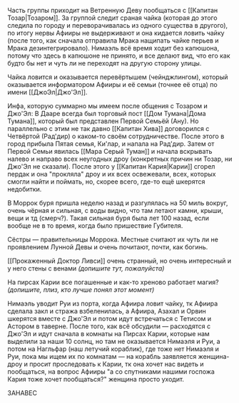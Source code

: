 Часть группы приходит на Ветренную Деву пообщаться с [[Капитан Тозар|Тозаром]]. За группой следит сраная чайка (которая до этого следила по городу и переворачивалась из одного существа в другого), по итогу нервы Афииры не выдерживают и она кидается ловить чайку (после того, как сначала отправила Мрака нащипать чайке перьев и Мрака дезинтегрировало). Нимаэль всё время ходит без капюшона, потому что здесь в капюшоне не принято, и все делают вид, что его как будто бы нет и чуть ли не переходят на другую сторону улицы.

Чайка ловится и оказывается перевёртышем (чейнджлингом), который оказывается информатором Афииры и её семьи (точнее её отца) по имени [[ДжоЭл|Джо'Эл]].

Инфа, которую суммарно мы имеем после общения с Тозаром и Джо'Эл: В Дааре всегда был торговый пост [[Дом Тумана|Дома Тумана]], который был представлен Первой Семьёй (Ану). Но параллельно с этим не так давно [[Капитан Хива]] договорился с Четвёртой (Рад'дир) о каком-то своём сотрудничестве. После этого в город прибыла Пятая семья, Ки'лар, и напала на Рад'дир. Затем от Первой Семьи явилась [[Мара Серый Туман]] и начала вскрывать налево и направо всех неугодных дроу (конкретных причин ни Тозар, ни Джо'Эл не сказали). После этого у [[Капитан Кария|Карии]] сгорел пердак и она "прокляла" дроу и их всех освежевали, всех, которых смогли найти и поймать, но, скорее всего, где-то ещё шкерятся недобитки.

В Моррок буря пришла неделю назад и разгулялась на 50 миль вокруг, очень чёрная и сильная, с воды видно, что там летают камни, крыши, вещи и тд (смерч?). Такая сильная буря была лет 100 назад, если вообще не в то время, когда было пришествие Губителя. 

Сёстры — правительницы Моррока. Местные считают их чуть ли не проявлением Лунной Девы и очень почитают, почти, как богинь.

[[Прокаженный Доктор Ливси]] очень странный, но очень интересный и у него стены с венами *(допишите тут, пожалуйста)*


На пирсах Карии все погашенные и как-то хреново работает магия? *(допишите, плиз, кто лучше понял этот момент)* 

Нимаэль уводит Руи из порта, когда Афиира ловит чайку, тк Афиира сделала закл и стража взбеленилась, а Афиира, Азахал и Орвин шкерятся вместе с Джо'Эл и потом идут встречаться с Тетисом и Астором в таверне. После того, как всё обсудили — расходятся с Джо'Эл и идут сначала в комнаты на Пирсах Карии, которые нам выделили за наши 10 солнц, но там не оказывается Нимаэля и Руи, а потом на Нагльфар (наш летучий кораблик), где тоже нет Нимаэля и Руи, пока мы ищем их по комнатам — на корабль заявляется женщина-дроу и просит проследовать к Карии, тк она хочет нас видеть и пообщаться, на вопрос Афииры "а со спутниками нашими госпожа Кария тоже хочет пообщаться?" женщина просто уходит.

ЗАНАВЕС



